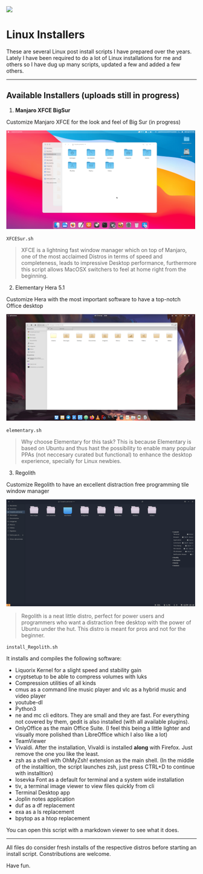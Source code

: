 <img src="https://upload.wikimedia.org/wikipedia/commons/thumb/3/35/Tux.svg/649px-Tux.svg.png" width="150px">

# Linux Installers

These are several Linux post install scripts I have prepared over the years. Lately I have been required to do a lot of Linux installations for me and others so I have dug up many scripts, updated a few and added a few others.

---

## Available Installers (uploads still in progress)

1. **Manjaro XFCE BigSur**

  Customize Manjaro XFCE for the look and feel of Big Sur (in progress)

<img src="img/XFCE1.png" width="500px">

```
XFCESur.sh
```

> XFCE is a lightning fast window manager which on top of Manjaro, one of the most acclaimed Distros in terms of speed and completeness, leads to impressive Desktop performance, furthermore this script allows MacOSX switchers to feel at home right from the beginning.

2. Elementary Hera 5.1

  Customize Hera with the most important software to have a top-notch Office desktop

  <img src="img/Elementary.png" width="500px">

```
elementary.sh
```

> Why choose Elementary for this task? This is because Elementary is based on Ubuntu and thus hast the possibility to enable many popular PPAs (not neccesary curated but functional) to enhance the desktop experience, specially for Linux newbies.


3. Regolith

  Customize Regolith to have an excellent distraction free programming tile window manager

  <img src="img/Regolith.png" width="500px">

> Regolith is a neat little distro, perfect for power users and programmers who want a distraction free desktop with the power of Ubuntu under the hut. This distro is meant for pros and not for the beginner.

```
install_Regolith.sh
```
It installs and compiles the following software:
* Liquorix Kernel for a slight speed and stability gain
* cryptsetup to be able to compress volumes with luks
* Compression utilities of all kinds
* cmus as a command line music player and vlc as a hybrid music and video player
* youtube-dl 
* Python3
* ne and mc cli editors. They are small and they are fast. For everything not covered by them, gedit is also installed (with all available plugins).
* OnlyOffice as the main Office Suite. (I feel this being a little lighter and visually more polished than LibreOffice which I also like a lot)
* TeamViewer
* Vivaldi. After the installation, Vivaldi is installed **along** with Firefox. Just remove the one you like the least.
* zsh as a shell with OhMyZsh! extension as the main shell. (In the middle of the installtion, the script launches zsh, just press CTRL+D to continue with installtion)
* Iosevka Font as a default for terminal and a system wide installation
* tiv, a terminal image viewer to view files quickly from cli
* Terminal Desktop app
* Joplin notes application
* duf as a df replacement
* exa as a ls replacement
* bpytop as a htop replacement

You can open this script with a markdown viewer to see what it does. 

---

All files do consider fresh installs of the respective distros before starting an install script. Constributions are welcome.

Have fun.
